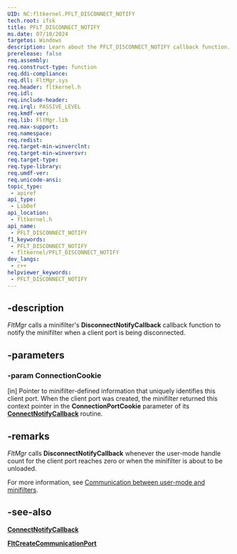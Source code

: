 ```yaml
---
UID: NC:fltkernel.PFLT_DISCONNECT_NOTIFY
tech.root: ifsk
title: PFLT_DISCONNECT_NOTIFY
ms.date: 07/10/2024
targetos: Windows
description: Learn about the PFLT_DISCONNECT_NOTIFY callback function.
prerelease: false
req.assembly: 
req.construct-type: function
req.ddi-compliance: 
req.dll: FltMgr.sys
req.header: fltkernel.h
req.idl: 
req.include-header: 
req.irql: PASSIVE_LEVEL 
req.kmdf-ver: 
req.lib: FltMgr.lib
req.max-support: 
req.namespace: 
req.redist: 
req.target-min-winverclnt: 
req.target-min-winversvr: 
req.target-type: 
req.type-library: 
req.umdf-ver: 
req.unicode-ansi: 
topic_type:
 - apiref
api_type:
 - LibDef
api_location:
 - fltkernel.h
api_name:
 - PFLT_DISCONNECT_NOTIFY
f1_keywords:
 - PFLT_DISCONNECT_NOTIFY
 - fltkernel/PFLT_DISCONNECT_NOTIFY
dev_langs:
 - c++
helpviewer_keywords:
 - PFLT_DISCONNECT_NOTIFY
---
```


## -description

*FltMgr* calls a minifilter's **DisconnectNotifyCallback** callback function to notify the minifilter when a client port is being disconnected.

## -parameters

### -param ConnectionCookie

[in] Pointer to minifilter-defined information that uniquely identifies this client port. When the client port was created, the minifilter returned this context pointer in the **ConnectionPortCookie** parameter of its [**ConnectNotifyCallback**](nc-fltkernel-pflt_connect_notify.md) routine.

## -remarks

*FltMgr* calls **DisconnectNotifyCallback** whenever the user-mode handle count for the client port reaches zero or when the minifilter is about to be unloaded.

For more information, see [Communication between user-mode and minifilters](/windows-hardware/drivers/ifs/communication-between-user-mode-and-kernel-mode).

## -see-also

[**ConnectNotifyCallback**](nc-fltkernel-pflt_connect_notify.md)

[**FltCreateCommunicationPort**](nf-fltkernel-fltcreatecommunicationport.md)

